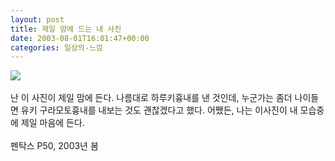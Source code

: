 ```yaml
---
layout: post
title: 제일 맘에 드는 내 사진
date: 2003-08-01T16:01:47+00:00
categories: 일상의-느낌
---
```

<img src=/images/03_self_small.jpg border=0><br /><br />난 이 사진이 제일 맘에 든다. 나름대로 하루키흉내를 낸 것인데, 누군가는 좀더 나이들면 유키 구라모토흉내를 내보는 것도 괜찮겠다고 했다. 어쨌든, 나는 이사진이 내 모습중에 제일 마음에 든다.<br /><br />펜탁스 P50, 2003년 봄
